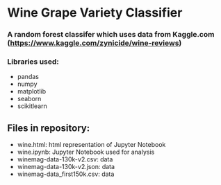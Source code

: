 # Wine Grape Variety Classifier

### A random forest classifer which uses data from Kaggle.com (https://www.kaggle.com/zynicide/wine-reviews)
### Libraries used: 
- pandas 
- numpy 
- matplotlib 
- seaborn 
- scikitlearn

## Files in repository:
- wine.html: html representation of Jupyter Notebook
- wine.ipynb: Jupyter Notebook used for analysis
- winemag-data-130k-v2.csv: data
- winemag-data-130k-v2.json: data
- winemag-data_first150k.csv: data

